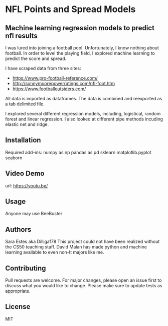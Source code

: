 # NFL Points and Spread Models
## Machine learning regression models to predict nfl results
I was lured into joining a football pool.  Unfortunately, I know nothing about football. In order to level the playing field, I explored 
machine learning to predict the score and spread.

I have scraped data from three sites:
* https://www.pro-football-reference.com/
* http://sonnymoorepowerratings.com/nfl-foot.htm
* https://www.footballoutsiders.com/

All data is imported as dataframes.  The data is combined and reexported as a tab delimited file. 

I explored several different regression models, including, logistical, random forest and linear regression.  I also looked at different
pipe methods incuding elastic net and ridge.

## Installation
Required add-ins:
numpy as np
pandas as pd
sklearn
matplotlib.pyplot
seaborn

## Video Demo
url: https://youtu.be/

## Usage
Anyone may use BeeBuster

## Authors
Sara Estes aka Dilligaf78 
This project could not have been realized without the CS50 teaching staff. 
David Malan has made python and machine learning available to even non-It majors like me.

## Contributing
Pull requests are welcome. For major changes, please open an issue first to discuss what you would like to change. Please make sure to update tests as appropriate.

## License
MIT
